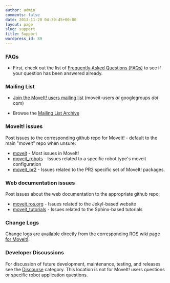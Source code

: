 ```yaml
---
author: admin
comments: false
date: 2013-11-20 04:39:45+00:00
layout: page
slug: support
title: Support
wordpress_id: 89
---
```



### FAQs

  * First, check out the list of [Frequently Asked Questions (FAQs)](/documentation/faqs) to see if your question has been answered already.

### Mailing List

  * [Join the MoveIt! users mailing list](https://groups.google.com/forum/#!forum/moveit-users/join) (moveit-users _at_ googlegroups _dot_ com)

  * Browse the [Mailing List Archive](https://groups.google.com/forum/#%21forum/moveit-users)

### MoveIt! issues

Post issues to the corresponding github repo for MoveIt! - default to the main "moveit" repo when unsure:

  * [moveit](https://github.com/ros-planning/moveit/issues) - Most issues in MoveIt!
  * [moveit_robots](https://github.com/ros-planning/moveit_robots/issues) - Issues related to a specific robot type's moveit configuration
  * [moveit_pr2](https://github.com/ros-planning/moveit_pr2/issues) - Issues related to the PR2 specific set of MoveIt! packages.

### Web documentation issues

Post issues about the web documentation to the appropriate github repo:

  * [moveit.ros.org](https://github.com/ros-planning/moveit.ros.org/issues) - Issues related to the Jekyl-based website
  * [moveit_tutorials](https://github.com/ros-planning/moveit_tutorials) - Issues related to the Sphinx-based tutorials

### Change Logs

Change logs are available directly from the corresponding [ROS wiki page for MoveIt!](http://wiki.ros.org/moveit).

### Developer Discussions

For discussion of future development, maintenance, testing, and releases see the [Discourse](http://discourse.ros.org/c/moveit-developers) category. This location is not for MoveIt! users questions or specific robot application questions.
